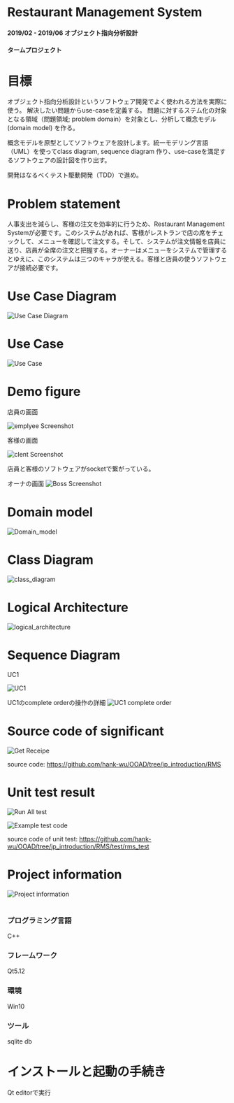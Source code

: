 # Restaurant Management System
#### 2019/02 - 2019/06 オブジェクト指向分析設計
#### タームプロジェクト

# 目標
オブジェクト指向分析設計というソフトウェア開発でよく使われる方法を実際に使う。
解決したい問題からuse-caseを定義する。
問題に対するステム化の対象となる領域（問題領域; problem domain）を対象とし、分析して概念モデル(domain model) を作る。

概念モデルを原型としてソフトウェアを設計します。統一モデリング言語（UML）を使ってclass diagram, sequence diagram 作り、use-caseを満足するソフトウェアの設計図を作り出す。

開発はなるべくテスト駆動開発（TDD）で進め。

# Problem statement

人事支出を減らし、客様の注文を効率的に行うため、Restaurant Management Systemが必要です。このシステムがあれば、客様がレストランで店の席をチェックして、メニューを確認して注文する。そして、システムが注文情報を店員に送り、店員が全席の注文と把握する。オーナーはメニューをシステムで管理するとゆえに、このシステムは三つのキャラが使える。客様と店員の使うソフトウェアが接続必要です。


# Use Case Diagram
![Use Case Diagram](/image/Use_Case_Diagram.png)
# Use Case
![Use Case](/image/Use_Case.png)

# Demo figure
店員の画面

![emplyee Screenshot](/image/employeeScreenshot.png)

客様の画面

![clent Screenshot](/image/ClientScreenshot.png)


店員と客様のソフトウェアがsocketで繋がっている。


オーナの画面
![Boss Screenshot](/image/boss_screenshot.png)
# Domain model
![Domain_model](/image/Domain_model.png)
# Class Diagram
![class_diagram](/image/class_diagram.png)
# Logical Architecture
![logical_architecture](/image/logical_architecture.png)
# Sequence Diagram
UC1

![UC1](/image/uc01.png)


UC1のcomplete orderの操作の詳細
![UC1 complete order](/image/uc01-completeOrder.png)

# Source code of significant
![Get Receipe](/image/getReceipt.png)

source code:
https://github.com/hank-wu/OOAD/tree/jp_introduction/RMS

# Unit test result
![Run All test](/image/runAlltest.png)

![Example test code](/image/testSourceCode.png)

source code of unit test:
https://github.com/hank-wu/OOAD/tree/jp_introduction/RMS/test/rms_test


# Project information
![Project information](/image/project_image.png)
#


### プログラミング言語
C++
### フレームワーク
Qt5.12
### 環境
Win10
### ツール
sqlite db


# インストールと起動の手続き
Qt editorで実行